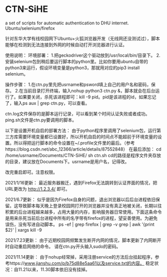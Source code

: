 # CTN-SiHE
a set of scripts for automatic authentication to DHU internet. Ubuntu/selenium/firefox

针对东华大学有线校园网下Ubuntu+火狐浏览器开发（无线网还没测试过），脚本能够在检测到无法连接到外网的时候自动打开浏览器进行认证。

使用说明：
环境部署：
1.把geckodriver这个驱动放到/usr/local/bin/目录下。
2.安装selenium包到稍后要运行脚本的python里。比如你要用ubuntu自带的python3来运行，假设环境变量是python3，那就用对应的pip3 install selenium。

操作步骤：
1.在ctn.py里先把usrname和psword填上自己的用户名和密码，保存。
2.在当前目录打开终端，输入nohup python3 ctn.py &，脚本就会在后台运行了。如果要关闭，杀死该进程即可：kill -9 pid。pid是该进程的id，如果忘记了，输入ps aux | grep ctn.py，可以查看。

ctn.log文件保存的是脚本运行记录，可以看到某个时间认证失败或者成功。
ping.sh文件是ctn.py要调用的脚本。

以下是设置开机自启的部署方法：
由于python程序里调用了selenium包，运行第三方库需要环境变量都已设置好，所以开机自启的时间点不能超前于环境变量的设置。所以得把运行脚本的命令设置在~/.profile文件里的最后。（参考https://blog.csdn.net/abc_12366/article/details/87552848）
在最后添加：
cd /home/usrname/Documents/CTN-SiHE/
sh ctn.sh
cd的路径是程序文件夹存放的目录，建议放在Documents下。usrname是用户名，记得改。

改完重启即可。注意权限。

2021/1/16更新：
最近服务器搬迁，遇到Firefox无法跳转到认证界面的情况，把URL更改为 http://1.2.3.4/ 即可。

2021/6.7更新：
似乎是因为Firefox自身的问题，退出浏览器以后后台进程依旧保留。这导致脚本每天晚上登录校园网打开的浏览器并没有真正地被关闭，长期以往积累的后台进程越来越多，占用大量的内存，影响服务器日常使用。下面这条命令是用来杀死当前后台进程中所有的名字带有firefox的进程，望妥善使用。为避免误伤，没有写进自动脚本。
ps -ef | grep firefox | grep -v grep | awk '{print $2}' | xargs kill -9

2021/7.23更新：
由于近期校园网频繁发生断开内网的情况，脚本更新了内网断开时自动重启网络的命令。
请在ctn.py开头输入sudo的密码。

2021/11.14更新：
由于nohup经常掉，采用注册service的方法后台挂起程序，参考https://www.jianshu.com/p/b75d88e5aa61以及service.txt的内容。
稳定状况：自11.21以来，11.30脚本依旧没有挂掉。
